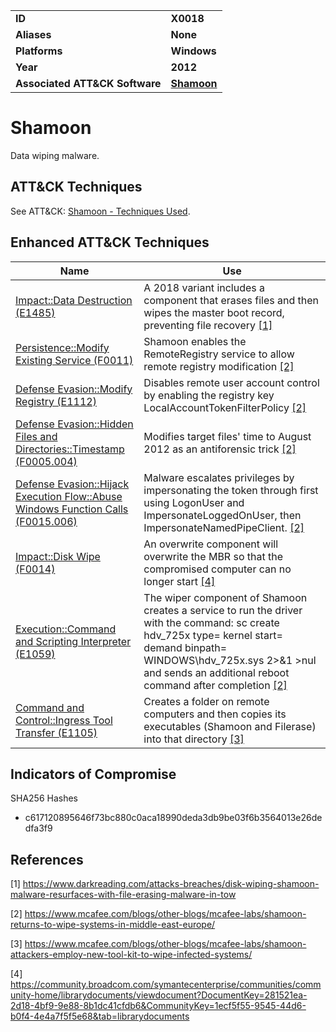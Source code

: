 
<table>
<tr>
<td><b>ID</b></td>
<td><b>X0018</b></td>
</tr>
<tr>
<td><b>Aliases</b></td>
<td><b>None</b></td>
</tr>
<tr>
<td><b>Platforms</b></td>
<td><b>Windows</b></td>
</tr>
<tr>
<td><b>Year</b></td>
<td><b>2012</b></td>
</tr>
<tr>
<td><b>Associated ATT&CK Software</b></td>
<td><b><a href="https://attack.mitre.org/software/S0140/">Shamoon</a></b></td>
</tr>
</table>


# Shamoon

Data wiping malware.


## ATT&CK Techniques

See ATT&CK: [Shamoon - Techniques Used](https://attack.mitre.org/software/S0140/).

## Enhanced ATT&CK Techniques

|Name|Use|
|---|---|
|[Impact::Data Destruction (E1485)](../impact/data-destruction.md)|A 2018 variant includes a component that erases files and then wipes the master boot record, preventing file recovery [[1]](#1)|
|[Persistence::Modify Existing Service (F0011)](../persistence/modify-existing-service.md)|Shamoon enables the RemoteRegistry service to allow remote registry modification [[2]](#2)|
|[Defense Evasion::Modify Registry (E1112)](../defense-evasion/modify-registry.md)|Disables remote user account control by enabling the registry key LocalAccountTokenFilterPolicy  [[2]](#2)|
|[Defense Evasion::Hidden Files and Directories::Timestamp (F0005.004)](../defense-evasion/hidden-files-and-directories.md)|Modifies target files' time to August 2012 as an antiforensic trick  [[2]](#2)|
|[Defense Evasion::Hijack Execution Flow::Abuse Windows Function Calls (F0015.006)](../defense-evasion/hijack-execution-flow.md)|Malware escalates privileges by impersonating the token through first using LogonUser and ImpersonateLoggedOnUser, then ImpersonateNamedPipeClient. [[2]](#2)|
|[Impact::Disk Wipe (F0014)](../impact/disk-wipe.md)|An overwrite component will overwrite the MBR so that the compromised computer can no longer start  [[4]](#4)|
|[Execution::Command and Scripting Interpreter (E1059)](../execution/command-and-scripting-interpreter.md)|The wiper component of Shamoon creates a service to run the driver with the command: sc create hdv_725x type= kernel start= demand binpath= WINDOWS\hdv_725x.sys 2>&1 >nul and sends an additional reboot command after completion [[2]](#2)|
|[Command and Control::Ingress Tool Transfer (E1105)](../command-and-control/ingress-tool-transfer.md)|Creates a folder on remote computers and then copies its executables (Shamoon and Filerase) into that directory  [[3]](#3)|

## Indicators of Compromise

SHA256 Hashes
- c617120895646f73bc880c0aca18990deda3db9be03f6b3564013e26dedfa3f9

## References

<a name="1">[1]</a> https://www.darkreading.com/attacks-breaches/disk-wiping-shamoon-malware-resurfaces-with-file-erasing-malware-in-tow

<a name="2">[2]</a> https://www.mcafee.com/blogs/other-blogs/mcafee-labs/shamoon-returns-to-wipe-systems-in-middle-east-europe/

<a name="3">[3]</a> https://www.mcafee.com/blogs/other-blogs/mcafee-labs/shamoon-attackers-employ-new-tool-kit-to-wipe-infected-systems/

<a name="4">[4]</a> https://community.broadcom.com/symantecenterprise/communities/community-home/librarydocuments/viewdocument?DocumentKey=281521ea-2d18-4bf9-9e88-8b1dc41cfdb6&CommunityKey=1ecf5f55-9545-44d6-b0f4-4e4a7f5f5e68&tab=librarydocuments
